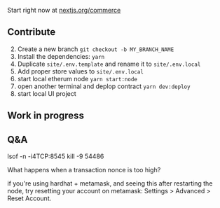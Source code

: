 Start right now at [nextjs.org/commerce](https://nextjs.org/commerce)

## Contribute

2. Create a new branch `git checkout -b MY_BRANCH_NAME`
3. Install the dependencies: `yarn`
4. Duplicate `site/.env.template` and rename it to `site/.env.local`
5. Add proper store values to `site/.env.local`
6. start local etherum node `yarn start:node`
7. open another terminal and deplop contract `yarn dev:deploy`
8. start local UI project

## Work in progress

## Q&A

lsof -n -i4TCP:8545
kill -9 54486

What happens when a transaction nonce is too high?

if you're using hardhat + metamask, and seeing this after restarting the node, try resetting your account on metamask: Settings > Advanced > Reset Account.
